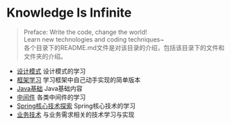 # Knowledge Is Infinite

> Preface: Write the code, change the world!<br>
> Learn new technologies and coding techniques~<br>
> 各个目录下的README.md文件是对该目录的介绍，包括该目录下的文件和文件夹的介绍。

- [设计模式](./design-pattern/README.md) 设计模式的学习
- [框架学习](./framework-implementations/README.md) 学习框架中自己动手实现的简单版本
- [Java基础](./java-basics/README.md) Java基础内容
- [中间件](./middleware/README.md) 各类中间件的学习
- [Spring核心技术探索](./spring-core-explorations/README.md) Spring核心技术的学习
- [业务技术](./technology-practices/README.md) 与业务需求相关的技术学习与实现